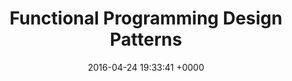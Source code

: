 ---
title: "Functional Programming Design Patterns"
date: 2016-04-24 19:33:41 +0000
url: https://fsharpforfunandprofit.com/fppatterns/
---